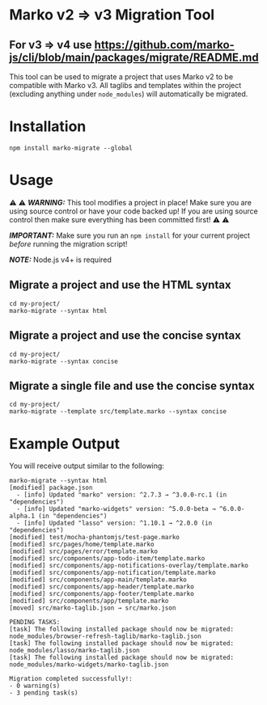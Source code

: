 Marko v2 => v3 Migration Tool
=======================

## For v3 => v4 use https://github.com/marko-js/cli/blob/main/packages/migrate/README.md

This tool can be used to migrate a project that uses Marko v2 to be compatible with Marko v3. All taglibs and templates within the project (excluding anything under `node_modules`) will automatically be migrated.

# Installation

```
npm install marko-migrate --global
```

# Usage

:warning: :warning: ___WARNING:___ This tool modifies a project in place! Make sure you are using source control or have your code backed up! If you are using source control then make sure everything has been committed first! :warning: :warning:

___IMPORTANT:___ Make sure you run an `npm install` for your current project _before_ running the migration script!

___NOTE:___ Node.js v4+ is required

## Migrate a project and use the HTML syntax

```
cd my-project/
marko-migrate --syntax html
```

## Migrate a project and use the concise syntax

```
cd my-project/
marko-migrate --syntax concise
```

## Migrate a single file and use the concise syntax

```
cd my-project/
marko-migrate --template src/template.marko --syntax concise
```

# Example Output

You will receive output similar to the following:

```text
marko-migrate --syntax html
[modified] package.json
  - [info] Updated "marko" version: ^2.7.3 → ^3.0.0-rc.1 (in "dependencies")
  - [info] Updated "marko-widgets" version: ^5.0.0-beta → ^6.0.0-alpha.1 (in "dependencies")
  - [info] Updated "lasso" version: ^1.10.1 → ^2.0.0 (in "dependencies")
[modified] test/mocha-phantomjs/test-page.marko
[modified] src/pages/home/template.marko
[modified] src/pages/error/template.marko
[modified] src/components/app-todo-item/template.marko
[modified] src/components/app-notifications-overlay/template.marko
[modified] src/components/app-notification/template.marko
[modified] src/components/app-main/template.marko
[modified] src/components/app-header/template.marko
[modified] src/components/app-footer/template.marko
[modified] src/components/app/template.marko
[moved] src/marko-taglib.json → src/marko.json

PENDING TASKS:
[task] The following installed package should now be migrated: node_modules/browser-refresh-taglib/marko-taglib.json
[task] The following installed package should now be migrated: node_modules/lasso/marko-taglib.json
[task] The following installed package should now be migrated: node_modules/marko-widgets/marko-taglib.json

Migration completed successfully!:
- 0 warning(s)
- 3 pending task(s)
```
